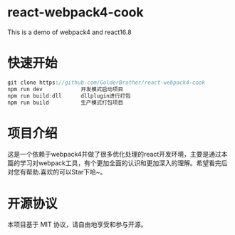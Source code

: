 # react-webpack4-cook
This is a demo of webpack4 and react16.8 
# 快速开始
```javascript
git clone https://github.com/GolderBrother/react-webpack4-cook
npm run dev            开发模式启动项目
npm run build:dll      dllplugin进行打包
npm run build          生产模式打包项目
```
# 项目介绍
这是一个依赖于webpack4并做了很多优化处理的react开发环境，主要是通过本篇的学习对webpack工具，有个更加全面的认识和更加深入的理解。希望看完后对您有帮助.喜欢的可以Star下哈~。
# 开源协议
本项目基于 MIT 协议，请自由地享受和参与开源。
